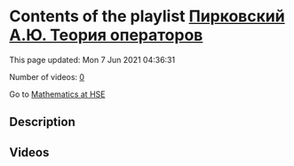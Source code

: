 # Contents of the playlist [Пирковский А.Ю. Теория операторов](https://www.youtube.com/playlist?list=PLq3E5oubNNoAsDWD7ZxG76Dc8O_7CZmgC)

This page updated: Mon 7 Jun 2021 04:36:31

Number of videos: [0](#videos)

Go to [Mathematics at HSE](../README.md)

## Description



## Videos

